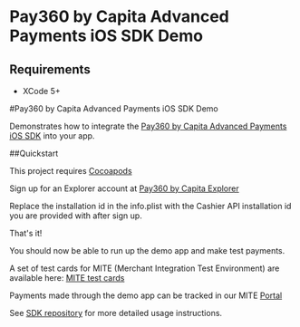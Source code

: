 # Pay360 by Capita Advanced Payments iOS SDK Demo

## Requirements

* XCode 5+  

#Pay360 by Capita Advanced Payments iOS SDK Demo

Demonstrates how to integrate the [Pay360 by Capita Advanced Payments iOS SDK](https://github.com/paypoint/mobilesdk-ios) into your app.

##Quickstart

This project requires [Cocoapods](https://cocoapods.org)

Sign up for an Explorer account at [Pay360 by Capita Explorer](https://developer.paypoint.com/payments/explore/#/register)

Replace the installation id in the info.plist with the Cashier API installation id you are provided with after sign up.

That's it! 

You should now be able to run up the demo app and make test payments.

A set of test cards for MITE (Merchant Integration Test Environment) are available here:
[MITE test cards](https://developer.paypoint.com/payments/docs/#getting_started/test_cards)

Payments made through the demo app can be tracked in our MITE [Portal](https://portal.mite.paypoint.net:3443/portal-client/#/en_gb/log_in)

See [SDK repository](https://github.com/) for more detailed usage instructions.
